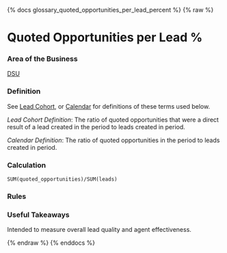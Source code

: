 {% docs glossary_quoted_opportunities_per_lead_percent %}
{% raw %}

<a name="quoted_opportunities_per_lead_percent"></a>
# Quoted Opportunities per Lead %

### Area of the Business
[DSU](#!/exposure/docs.business_glossary.glossary#DSU)

### Definition
See [Lead Cohort](#!/exposure/docs.business_glossary.glossary#lead_cohort_reports),
or [Calendar](#!/exposure/docs.business_glossary.glossary#calendar_reports)
for definitions of these terms used below. 

_Lead Cohort Definition_: 
The ratio of quoted opportunities that were a direct result of a 
lead created in the period to leads created in period.  

_Calendar Definition_: 
The ratio of quoted opportunities in the period to leads created in period.

### Calculation
`SUM(quoted_opportunities)/SUM(leads)`

### Rules


### Useful Takeaways
Intended to measure overall lead quality and agent effectiveness.


{% endraw %}
{% enddocs %}